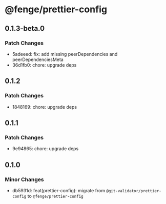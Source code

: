 # @fenge/prettier-config

## 0.1.3-beta.0

### Patch Changes

- 5adeeed: fix: add missing peerDependencies and peerDependenciesMeta
- 36d1fb0: chore: upgrade deps

## 0.1.2

### Patch Changes

- 1848169: chore: upgrade deps

## 0.1.1

### Patch Changes

- 9e94865: chore: upgrade deps

## 0.1.0

### Minor Changes

- db5931d: feat(prettier-config): migrate from `@git-validator/prettier-config` to `@fenge/prettier-config`
